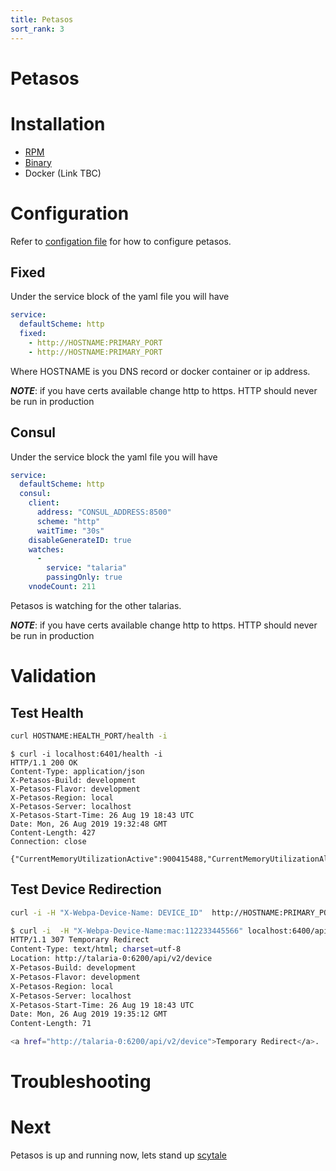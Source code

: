 ```yaml
---
title: Petasos
sort_rank: 3
---
```


# Petasos

# Installation
-   [RPM](https://github.com/xmidt-org/petasos/releases)
-   [Binary](https://github.com/xmidt-org/petasos/releases)
-   Docker (Link TBC)

# Configuration
Refer to [configation file](https://github.com/xmidt-org/petasos/blob/master/example-petasos.yaml)
for how to configure petasos.

## Fixed
Under the service block of the yaml file you will have

```yaml
service:
  defaultScheme: http
  fixed:
    - http://HOSTNAME:PRIMARY_PORT
    - http://HOSTNAME:PRIMARY_PORT
```
Where HOSTNAME is you DNS record or docker container or ip address.

_**NOTE**_: if you have certs available change http to https. HTTP should never
be run in production

## Consul
Under the service block the yaml file you will have

```yaml
service:
  defaultScheme: http
  consul:
    client:
      address: "CONSUL_ADDRESS:8500"
      scheme: "http"
      waitTime: "30s"
    disableGenerateID: true
    watches:
      -
        service: "talaria"
        passingOnly: true
    vnodeCount: 211
```
Petasos is watching for the other talarias.

_**NOTE**_: if you have certs available change http to https. HTTP should never
be run in production

# Validation
## Test Health
```bash
curl HOSTNAME:HEALTH_PORT/health -i
```


```
$ curl -i localhost:6401/health -i
HTTP/1.1 200 OK
Content-Type: application/json
X-Petasos-Build: development
X-Petasos-Flavor: development
X-Petasos-Region: local
X-Petasos-Server: localhost
X-Petasos-Start-Time: 26 Aug 19 18:43 UTC
Date: Mon, 26 Aug 2019 19:32:48 GMT
Content-Length: 427
Connection: close

{"CurrentMemoryUtilizationActive":900415488,"CurrentMemoryUtilizationAlloc":3725928,"CurrentMemoryUtilizationHeapSys":66224128,"MaxMemoryUtilizationActive":946319360,"MaxMemoryUtilizationAlloc":3814840,"MaxMemoryUtilizationHeapSys":66322432,"PayloadsOverHundred":0,"PayloadsOverTenThousand":0,"PayloadsOverThousand":0,"PayloadsOverZero":0,"TotalRequestsDenied":0,"TotalRequestsReceived":0,"TotalRequestsSuccessfullyServiced":0}
```

## Test Device Redirection
```bash
curl -i -H "X-Webpa-Device-Name: DEVICE_ID"  http://HOSTNAME:PRIMARY_PORT/api/v2/device
```

```bash
$ curl -i  -H "X-Webpa-Device-Name:mac:112233445566" localhost:6400/api/v2/device
HTTP/1.1 307 Temporary Redirect
Content-Type: text/html; charset=utf-8
Location: http://talaria-0:6200/api/v2/device
X-Petasos-Build: development
X-Petasos-Flavor: development
X-Petasos-Region: local
X-Petasos-Server: localhost
X-Petasos-Start-Time: 26 Aug 19 18:43 UTC
Date: Mon, 26 Aug 2019 19:35:12 GMT
Content-Length: 71

<a href="http://talaria-0:6200/api/v2/device">Temporary Redirect</a>.
```

# Troubleshooting


# Next
Petasos is up and running now, lets stand up [scytale](../scytale)
